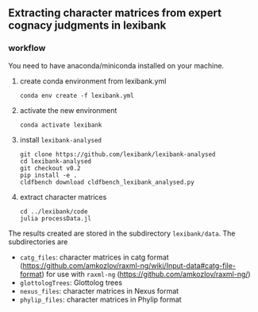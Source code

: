 ## Extracting character matrices from expert cognacy judgments in lexibank

### workflow

You need to have anaconda/miniconda installed on your machine.

1. create conda environment from lexibank.yml

   ```shell
   conda env create -f lexibank.yml
   ```

2. activate the new environment

   ```shell
   conda activate lexibank
   ```

3. install `lexibank-analysed`

   ```shell
   git clone https://github.com/lexibank/lexibank-analysed
   cd lexibank-analysed
   git checkout v0.2
   pip install -e .
   cldfbench download cldfbench_lexibank_analysed.py
   ```
   
4. extract character matrices
   ```shell
   cd ../lexibank/code
   julia processData.jl
   ```
   
   

The results created are stored in the subdirectory `lexibank/data`. The subdirectories are

- `catg_files`: character matrices in catg format (https://github.com/amkozlov/raxml-ng/wiki/Input-data#catg-file-format) for use with `raxml-ng` (https://github.com/amkozlov/raxml-ng/)
- `glottologTrees`: Glottolog trees
- `nexus_files`: character matrices in Nexus format
- `phylip_files`: character matrices in Phylip format

